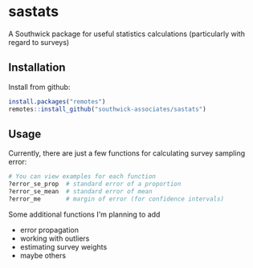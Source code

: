 
# sastats

A Southwick package for useful statistics calculations (particularly with regard to surveys)

## Installation

Install from github:

```r
install.packages("remotes")
remotes::install_github("southwick-associates/sastats")
```

## Usage

Currently, there are just a few functions for calculating survey sampling error:

```r
# You can view examples for each function
?error_se_prop  # standard error of a proportion
?error_se_mean  # standard error of mean
?error_me       # margin of error (for confidence intervals)
```

Some additional functions I'm planning to add

- error propagation
- working with outliers
- estimating survey weights
- maybe others

